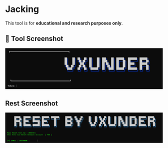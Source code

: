 # Jacking
This tool is for **educational and research purposes only**.
## 📸 Tool  Screenshot
![Instagram Jacking Demo](Jacking.png)

## Rest Screenshot
![Instagram Reset ](reset.png)


